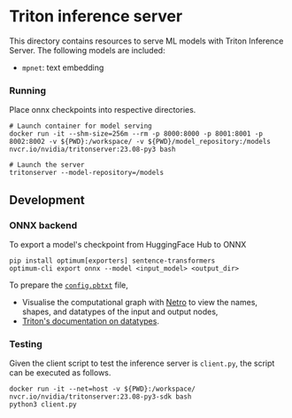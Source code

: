 # Triton inference server

This directory contains resources to serve ML models with Triton Inference Server. The following models are included:

- `mpnet`: text embedding

### Running

Place onnx checkpoints into respective directories.

```
# Launch container for model serving
docker run -it --shm-size=256m --rm -p 8000:8000 -p 8001:8001 -p 8002:8002 -v ${PWD}:/workspace/ -v ${PWD}/model_repository:/models nvcr.io/nvidia/tritonserver:23.08-py3 bash

# Launch the server
tritonserver --model-repository=/models
```

## Development

### ONNX backend

To export a model's checkpoint from HuggingFace Hub to ONNX

```{bash}
pip install optimum[exporters] sentence-transformers
optimum-cli export onnx --model <input_model> <output_dir>
```

To prepare the [`config.pbtxt`](https://docs.nvidia.com/deeplearning/triton-inference-server/user-guide/docs/user_guide/model_configuration.html) file,
- Visualise the computational graph with [Netro](https://netron.app/) to view the names, shapes, and datatypes of the input and output nodes,
- [Triton's documentation on datatypes](https://docs.nvidia.com/deeplearning/triton-inference-server/user-guide/docs/user_guide/model_configuration.html#datatypes).

### Testing

Given the client script to test the inference server is `client.py`, the script can be executed as follows.

```
docker run -it --net=host -v ${PWD}:/workspace/ nvcr.io/nvidia/tritonserver:23.08-py3-sdk bash
python3 client.py
```
